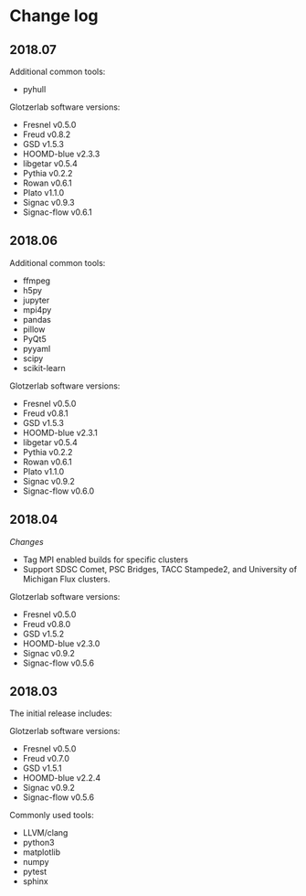 # Change log

## 2018.07

Additional common tools:

  * pyhull

Glotzerlab software versions:

* Fresnel v0.5.0
* Freud v0.8.2
* GSD v1.5.3
* HOOMD-blue v2.3.3
* libgetar v0.5.4
* Pythia v0.2.2
* Rowan v0.6.1
* Plato v1.1.0
* Signac v0.9.3
* Signac-flow v0.6.1

## 2018.06

Additional common tools:

  * ffmpeg
  * h5py
  * jupyter
  * mpi4py
  * pandas
  * pillow
  * PyQt5
  * pyyaml
  * scipy
  * scikit-learn

Glotzerlab software versions:

* Fresnel v0.5.0
* Freud v0.8.1
* GSD v1.5.3
* HOOMD-blue v2.3.1
* libgetar v0.5.4
* Pythia v0.2.2
* Rowan v0.6.1
* Plato v1.1.0
* Signac v0.9.2
* Signac-flow v0.6.0

## 2018.04

*Changes*

* Tag MPI enabled builds for specific clusters
* Support SDSC Comet, PSC Bridges, TACC Stampede2, and University of Michigan Flux clusters.

Glotzerlab software versions:

* Fresnel v0.5.0
* Freud v0.8.0
* GSD v1.5.2
* HOOMD-blue v2.3.0
* Signac v0.9.2
* Signac-flow v0.5.6

## 2018.03

The initial release includes:

Glotzerlab software versions:

* Fresnel v0.5.0
* Freud v0.7.0
* GSD v1.5.1
* HOOMD-blue v2.2.4
* Signac v0.9.2
* Signac-flow v0.5.6

Commonly used tools:

* LLVM/clang
* python3
* matplotlib
* numpy
* pytest
* sphinx
